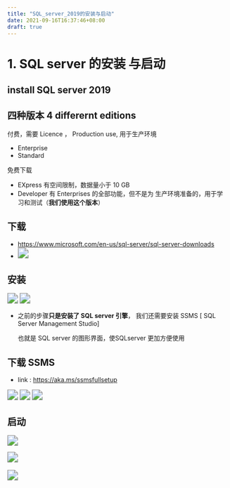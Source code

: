 ```yaml
---
title: "SQL_server_2019的安装与启动"
date: 2021-09-16T16:37:46+08:00
draft: true
---
```


# 1. SQL server 的安装 与启动

## install SQL server 2019

## 四种版本 4 differernt editions 

付费，需要 Licence ， Production use, 用于生产环境

* Enterprise
* Standard

免费下载

* EXpress		有空间限制，数据量小于 10 GB
* Developer      有 Enterprises 的全部功能，但不是为 生产环境准备的，用于学习和测试（**我们使用这个版本**）

## 下载

* https://www.microsoft.com/en-us/sql-server/sql-server-downloads
* <img src="https://blog.clayliu.com/post/img/sql_server/download.png" style="zoom:150%;" />

## 安装

<img src="https://blog.clayliu.com/post/img/sql_server/install.png" style="zoom:150%;" />

<img src="https://blog.clayliu.com/post/img/sql_server/installing.png" style="zoom:150%;" />









* 之前的步骤**只是安装了 SQL server 引擎**， 我们还需要安装 SSMS [ SQL Server Management Studio]

  也就是 SQL server 的图形界面，使SQLserver 更加方便使用

## 下载 SSMS

* link : https://aka.ms/ssmsfullsetup

<img src="https://blog.clayliu.com/post/img/sql_server/ssms.png" style="zoom:150%;" />

<img src="https://blog.clayliu.com/post/img/sql_server/ssms_installing.png" style="zoom:150%;" />

<img src="https://blog.clayliu.com/post/img/sql_server/ssms_installed.png" style="zoom:150%;" />

## 启动

<img src="https://blog.clayliu.com/post/img/sql_server/launch.png" style="zoom:150%;" />

​	<img src="https://blog.clayliu.com/post/img/sql_server/connect.png" style="zoom:150%;" />

<img src="https://blog.clayliu.com/post/img/sql_server/\main.png" style="zoom:150%;" />

